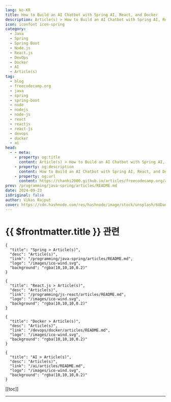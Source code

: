 ```yaml
---
lang: ko-KR
title: How to Build an AI Chatbot with Spring AI, React, and Docker
description: Article(s) > How to Build an AI Chatbot with Spring AI, React, and Docker
icon: iconfont icon-spring
category: 
  - Java
  - Spring
  - Spring Boot
  - Node.js
  - React.js
  - DevOps
  - Docker
  - AI
  - Article(s)
tag: 
  - blog
  - freecodecamp.org
  - java
  - spring
  - spring-boot
  - node
  - nodejs
  - node-js
  - react
  - reactjs
  - react-js
  - devops
  - docker
  - ai
head:
  - - meta:
    - property: og:title
      content: Article(s) > How to Build an AI Chatbot with Spring AI, React, and Docker
    - property: og:description
      content: How to Build an AI Chatbot with Spring AI, React, and Docker
    - property: og:url
      content: https://chanhi2000.github.io/articles/freecodecamp.org/ai-chatbot-with-spring-react-docker.html
prev: /programming/java-spring/articles/README.md
date: 2024-09-23
isOriginal: false
author: Vikas Rajput
cover: https://cdn.hashnode.com/res/hashnode/image/stock/unsplash/6UDansS-rPI/upload/d57a180a4cda63056c786838a71c6679.jpeg
---
```


# {{ $frontmatter.title }} 관련

```component VPCard
{
  "title": "Spring > Article(s)",
  "desc": "Article(s)",
  "link": "/programming/java-spring/articles/README.md",
  "logo": "/images/ico-wind.svg",
  "background": "rgba(10,10,10,0.2)"
}
```

```component VPCard
{
  "title": "React.js > Article(s)",
  "desc": "Article(s)",
  "link": "/programming/js-react/articles/README.md",
  "logo": "/images/ico-wind.svg",
  "background": "rgba(10,10,10,0.2)"
}
```

```component VPCard
{
  "title": "Docker > Article(s)",
  "desc": "Article(s)",
  "link": "/devops/docker/articles/README.md",
  "logo": "/images/ico-wind.svg",
  "background": "rgba(10,10,10,0.2)"
}
```

```component VPCard
{
  "title": "AI > Article(s)",
  "desc": "Article(s)",
  "link": "/ai/articles/README.md",
  "logo": "/images/ico-wind.svg",
  "background": "rgba(10,10,10,0.2)"
}
```

[[toc]]

---

<SiteInfo
  name="How to Build an AI Chatbot with Spring AI, React, and Docker"
  desc="Hey Java developers, I’ve got good news: Spring now has official support for building AI applications using the Spring AI module. In this tutorial, we’ll build a chatbot application using Spring Boot, React, Docker, and OpenAI. This app will let user..."
  url="https://freecodecamp.org/news/ai-chatbot-with-spring-react-docker/"
  logo="https://cdn.freecodecamp.org/universal/favicons/favicon.ico"
  preview="https://cdn.hashnode.com/res/hashnode/image/stock/unsplash/6UDansS-rPI/upload/d57a180a4cda63056c786838a71c6679.jpeg"/>

<!-- TODO: 작성 -->

<!-- 
<p>Hey Java developers, I’ve got good news: Spring now has official support for building AI applications using the <a target="_blank" href="https://spring.io/projects/spring-ai">Spring AI</a> module.</p>
<p>In this tutorial, we’ll build a chatbot application using <a target="_blank" href="https://spring.io/projects/spring-boot"><strong>Spring Boot</strong></a>, <a target="_blank" href="https://react.dev/"><strong>React</strong></a>, <a target="_blank" href="https://www.docker.com/"><strong>Docker</strong></a>, and <a target="_blank" href="https://openai.com/"><strong>OpenAI</strong></a>. This app will let users interact with an AI-powered chatbot, ask questions, and receive responses in real time.</p>
<p>The entire source code mentioned in this article is already available on the <a target="_blank" href="https://github.com/vikasrajputin/springboot-react-docker-chatbot">GitHub repository</a>. Feel free to give it a star and fork it to play around.</p>
<p>To give you an idea of what we’ll be building here, this is how the final application will look:</p>
<p><img src="https://cdn.hashnode.com/res/hashnode/image/upload/v1726657239698/5170bf73-b317-4281-bcd1-583454d4113f.png" alt="Chatbot App UI using Spring AI, React, Docker by Vikas Rajput" class="image--center mx-auto" width="729" height="883" loading="lazy"></p>
<p>Are you excited? Let’s build it from scratch!</p>
<h2 id="heading-table-of-contents"><strong>Table of Contents</strong></h2>
<ul>
<li><p><a class="post-section-overview" href="#heading-prerequisites">Prerequisites</a></p>
</li>
<li><p><a class="post-section-overview" href="#heading-get-your-openai-key">Get Your OpenAI key</a></p>
</li>
<li><p><a class="post-section-overview" href="#heading-build-the-rest-api-in-spring-boot">Build the REST API in Spring Boot</a></p>
</li>
<li><p><a class="post-section-overview" href="#heading-build-the-chatui-using-reactjs">Build the ChatUI using Reactjs</a></p>
</li>
<li><p><a class="post-section-overview" href="#heading-how-to-dockerize-the-application">How to Dockerize the Application</a></p>
</li>
<li><p><a class="post-section-overview" href="#heading-run-the-application">Run the Application</a></p>
</li>
<li><p><a class="post-section-overview" href="#heading-congratulations">Congratulations 🎉</a></p>
</li>
</ul>
<h2 id="heading-prerequisites"><strong>Prerequisites</strong></h2>
<p>Before we dive into building the chatbot, here are a few things you’ll need to be familiar with:</p>
<ol>
<li><p>Basic understanding of <strong>Java</strong> and <strong>Spring Boot</strong>.</p>
</li>
<li><p>Basic understanding of <strong>React</strong> and <strong>CSS</strong>.</p>
</li>
<li><p>Install <a target="_blank" href="https://jdk.java.net/java-se-ri/17-MR1">JDK</a>, <a target="_blank" href="https://docs.npmjs.com/downloading-and-installing-node-js-and-npm">Node Package Manager</a> and <a target="_blank" href="https://docs.docker.com/get-started/get-docker/">Docke</a><a target="_blank" href="https://docs.docker.com/desktop/">r</a> onto your machine.</p>
</li>
</ol>
<h2 id="heading-get-your-openai-key"><strong>Get Your OpenAI key</strong></h2>
<p>First, you’ll need to sign up for an <a target="_blank" href="https://platform.openai.com/">OpenAI</a> account if you don’t have one. Once signed in, you’ll be taken to the homepage.</p>
<p>In the top right corner, click the “Dashboard” menu. On the sidebar, click "API Keys," then click the "Create new secret key" button to generate your secret key:</p>
<p><img src="https://cdn.hashnode.com/res/hashnode/image/upload/v1726818120291/5f1681a0-fdbe-401e-ab4b-769fe38d7957.png" alt="How to generate your OpenAI key" class="image--center mx-auto" width="1903" height="537" loading="lazy"></p>
<p>Copy the secret key and save it somewhere safe, as you’ll need it later to connect your app to the OpenAI API.</p>
<p>You can go through the OpenAI <a target="_blank" href="https://platform.openai.com/docs/api-reference/authentication">API reference guide</a> to learn more about how to call the APIs, what requests it accepts, and the responses it gives.</p>
<h2 id="heading-build-the-rest-api-in-spring-boot"><strong>Build the REST API in Spring Boot</strong></h2>
<p>Let’s head over to the <a target="_blank" href="https://start.spring.io/">spring initializer</a> to generate the boilerplate code:</p>
<p><img src="https://cdn.hashnode.com/res/hashnode/image/upload/v1726662395429/cd4b07fd-2597-43bf-8038-1821003125bb.png" alt="Build Spring AI app using the spring initializer" class="image--center mx-auto" width="1511" height="883" loading="lazy"></p>
<p>You can give the group, artifact, name, description, and package you choose. We’ve used Maven as the built tool, Spring boot version 3.3.3, Jar as a packaging option, and Java version 17.</p>
<p>Hit the generate button and the zip will be downloaded. Unzip the files and import them as a Maven project into your favourite IDE (mine is Intellij).</p>
<h3 id="heading-configure-your-openai-key-in-spring">Configure your OpenAI key in Spring</h3>
<p>You can either use the existing <code>application.properties</code> file or create a <code>application.yaml</code> file. I love working with Yaml, so created a <code>application.yaml</code> file where I can place all my Spring Boot configurations.</p>
<p>Add the OpenAIKey, Model, and Temperature to your <code>application.yaml</code> file:</p>
<pre class="language-yaml" tabindex="0"><code class="language-yaml"><span class="token key atrule">spring</span><span class="token punctuation">:</span>
  <span class="token key atrule">ai</span><span class="token punctuation">:</span>
    <span class="token key atrule">openai</span><span class="token punctuation">:</span>
      <span class="token key atrule">chat</span><span class="token punctuation">:</span>
        <span class="token key atrule">options</span><span class="token punctuation">:</span>
          <span class="token key atrule">model</span><span class="token punctuation">:</span> <span class="token string">"gpt-3.5-turbo"</span>
          <span class="token key atrule">temperature</span><span class="token punctuation">:</span> <span class="token string">"0.7"</span>
      <span class="token key atrule">key</span><span class="token punctuation">:</span> <span class="token string">"PUT YOUR OPEN_API_KEY HERE"</span>
</code></pre>
<p>A similar configuration in <code>application.properties</code> may look like as follows:</p>
<pre class="language-basic" tabindex="0"><code class="language-basic">spring.ai.openai.chat.options.model<span class="token operator">=</span>gpt<span class="token operator">-</span><span class="token number">3.5</span><span class="token operator">-</span>turbo
spring.ai.openai.chat.options.temperature<span class="token operator">=</span><span class="token number">0.7</span>
spring.ai.openai.<span class="token keyword">key</span><span class="token operator">=</span><span class="token string">"PUT YOUR OPEN_API_KEY HERE"</span>
</code></pre>
<h3 id="heading-build-the-chatcontroller">Build the ChatController</h3>
<p>Let’s create a <code>GET</code> API with the URL <code>/ai/chat/string</code> and a method to handle the logic:</p>
<pre class="language-java" tabindex="0"><code class="language-java"><span class="token annotation punctuation">@RestController</span>
<span class="token keyword">public</span> <span class="token keyword">class</span> <span class="token class-name">ChatController</span> <span class="token punctuation">{</span>

    <span class="token annotation punctuation">@Autowired</span>
    <span class="token keyword">private</span> <span class="token keyword">final</span> <span class="token class-name">OpenAiChatModel</span> chatModel<span class="token punctuation">;</span>

    <span class="token annotation punctuation">@GetMapping</span><span class="token punctuation">(</span><span class="token string">"/ai/chat/string"</span><span class="token punctuation">)</span>
    <span class="token keyword">public</span> <span class="token class-name">Flux</span><span class="token generics"><span class="token punctuation">&lt;</span><span class="token class-name">String</span><span class="token punctuation">&gt;</span></span> <span class="token function">generateString</span><span class="token punctuation">(</span><span class="token annotation punctuation">@RequestParam</span><span class="token punctuation">(</span>value <span class="token operator">=</span> <span class="token string">"message"</span><span class="token punctuation">,</span> defaultValue <span class="token operator">=</span> <span class="token string">"Tell me a joke"</span><span class="token punctuation">)</span> <span class="token class-name">String</span> message<span class="token punctuation">)</span> <span class="token punctuation">{</span>
        <span class="token keyword">return</span> chatModel<span class="token punctuation">.</span><span class="token function">stream</span><span class="token punctuation">(</span>message<span class="token punctuation">)</span><span class="token punctuation">;</span>
    <span class="token punctuation">}</span>
<span class="token punctuation">}</span>
</code></pre>
<ul>
<li><p>First, we’re adding <code>@RestController</code> to mark the <code>ChatController</code> class as our spring controller</p>
</li>
<li><p>Then, we’re injecting the dependency for the <code>OpenAiChatModel</code> class. It comes out of the box as part of the Spring AI dependency we’ve used.</p>
</li>
<li><p>The <code>OpenAiChatModel</code> comes with a method <code>stream(message)</code> which accepts the prompt as <code>String</code> and returns a <code>String</code> response (technically it’s a <code>Flux</code> of <code>String</code> as we’ve used a Reactive version of the same method).</p>
</li>
<li><p>Internally, <code>OpenAiChatModel.stream(message)</code> will call the OpenAI API and fetch the response from there. The OpenAI call will use the configuration steps mentioned in your <code>application.yaml</code> file, so make sure to use a valid OpenAI key.</p>
</li>
<li><p>We’ve created a method to handle the GET API call, which accepts the message and returns <code>Flux&lt;String&gt;</code> as the response.</p>
</li>
</ul>
<h3 id="heading-build-run-and-test-the-rest-api">Build, Run, and Test the REST API</h3>
<p>Use the maven commands to build and run the Spring Boot application:</p>
<pre class="language-bash" tabindex="0"><code class="language-bash">./mvnw clean <span class="token function">install</span> spring-boot:run
</code></pre>
<p>Ideally, it will run on a <code>8080</code> port unless you’ve customized the port. Make sure to keep that port free to successfully run the application.</p>
<p>You can either use <a target="_blank" href="https://www.postman.com/">Postman</a> or the <a target="_blank" href="https://curl.se/">Curl</a> command to test your REST API:</p>
<pre class="language-bash" tabindex="0"><code class="language-bash"><span class="token function">curl</span> <span class="token parameter variable">--location</span> <span class="token string">'http://localhost:8080/ai/chat/string?message=How%20are%20you%3F'</span>
</code></pre>
<h2 id="heading-build-the-chatui-using-reactjs">Build the ChatUI using React.js</h2>
<p>We will be making it super simple and easy for the sake of this tutorial, so pardon me if I don’t follow any React best practices.</p>
<h3 id="heading-create-appjs-to-manage-the-chatui-form">Create <code>App.js</code> to Manage the ChatUI Form</h3>
<p>We’ll be using <code>useState</code> to manage the state:</p>
<pre class="language-js" tabindex="0"><code class="language-js"><span class="token keyword">const</span> <span class="token punctuation">[</span>messages<span class="token punctuation">,</span> setMessages<span class="token punctuation">]</span> <span class="token operator">=</span> <span class="token function">useState</span><span class="token punctuation">(</span><span class="token punctuation">[</span><span class="token punctuation">]</span><span class="token punctuation">)</span><span class="token punctuation">;</span>
<span class="token keyword">const</span> <span class="token punctuation">[</span>input<span class="token punctuation">,</span> setInput<span class="token punctuation">]</span> <span class="token operator">=</span> <span class="token function">useState</span><span class="token punctuation">(</span><span class="token string">''</span><span class="token punctuation">)</span><span class="token punctuation">;</span>
<span class="token keyword">const</span> <span class="token punctuation">[</span>loading<span class="token punctuation">,</span> setLoading<span class="token punctuation">]</span> <span class="token operator">=</span> <span class="token function">useState</span><span class="token punctuation">(</span><span class="token boolean">false</span><span class="token punctuation">)</span><span class="token punctuation">;</span>
</code></pre>
<ul>
<li><p><code>messages</code>: It will store all the messages in the chat. Each message has a <code>text</code> and a <code>sender</code> (either 'user' or 'ai').</p>
</li>
<li><p><code>input</code>: To hold what the user is typing in the text box.</p>
</li>
<li><p><code>loading</code>: This state is set to <code>true</code> while the chatbot is waiting for a response from the AI, and <code>false</code> when the response is received.</p>
</li>
</ul>
<p>Let’s create a function <code>handleSend</code> and call it when the user sends a message by clicking a button or pressing Enter:</p>
<pre class="language-js" tabindex="0"><code class="language-js"><span class="token keyword">const</span> <span class="token function-variable function">handleSend</span> <span class="token operator">=</span> <span class="token keyword">async</span> <span class="token punctuation">(</span><span class="token punctuation">)</span> <span class="token operator">=&gt;</span> <span class="token punctuation">{</span>
    <span class="token keyword">if</span> <span class="token punctuation">(</span>input<span class="token punctuation">.</span><span class="token function">trim</span><span class="token punctuation">(</span><span class="token punctuation">)</span> <span class="token operator">===</span> <span class="token string">''</span><span class="token punctuation">)</span> <span class="token keyword">return</span><span class="token punctuation">;</span>

    <span class="token keyword">const</span> newMessage <span class="token operator">=</span> <span class="token punctuation">{</span> <span class="token literal-property property">text</span><span class="token operator">:</span> input<span class="token punctuation">,</span> <span class="token literal-property property">sender</span><span class="token operator">:</span> <span class="token string">'user'</span> <span class="token punctuation">}</span><span class="token punctuation">;</span>
    <span class="token function">setMessages</span><span class="token punctuation">(</span><span class="token punctuation">[</span><span class="token operator">...</span>messages<span class="token punctuation">,</span> newMessage<span class="token punctuation">]</span><span class="token punctuation">)</span><span class="token punctuation">;</span>
    <span class="token function">setInput</span><span class="token punctuation">(</span><span class="token string">''</span><span class="token punctuation">)</span><span class="token punctuation">;</span>
    <span class="token function">setLoading</span><span class="token punctuation">(</span><span class="token boolean">true</span><span class="token punctuation">)</span><span class="token punctuation">;</span>

    <span class="token keyword">try</span> <span class="token punctuation">{</span>
        <span class="token keyword">const</span> response <span class="token operator">=</span> <span class="token keyword">await</span> axios<span class="token punctuation">.</span><span class="token function">get</span><span class="token punctuation">(</span><span class="token string">'http://localhost:8080/ai/chat/string?message='</span> <span class="token operator">+</span> input<span class="token punctuation">)</span><span class="token punctuation">;</span>
        <span class="token keyword">const</span> aiMessage <span class="token operator">=</span> <span class="token punctuation">{</span> <span class="token literal-property property">text</span><span class="token operator">:</span> response<span class="token punctuation">.</span>data<span class="token punctuation">,</span> <span class="token literal-property property">sender</span><span class="token operator">:</span> <span class="token string">'ai'</span> <span class="token punctuation">}</span><span class="token punctuation">;</span>
        <span class="token function">setMessages</span><span class="token punctuation">(</span><span class="token punctuation">[</span><span class="token operator">...</span>messages<span class="token punctuation">,</span> newMessage<span class="token punctuation">,</span> aiMessage<span class="token punctuation">]</span><span class="token punctuation">)</span><span class="token punctuation">;</span>
    <span class="token punctuation">}</span> <span class="token keyword">catch</span> <span class="token punctuation">(</span>error<span class="token punctuation">)</span> <span class="token punctuation">{</span>
        console<span class="token punctuation">.</span><span class="token function">error</span><span class="token punctuation">(</span><span class="token string">"Error fetching AI response"</span><span class="token punctuation">,</span> error<span class="token punctuation">)</span><span class="token punctuation">;</span>
    <span class="token punctuation">}</span> <span class="token keyword">finally</span> <span class="token punctuation">{</span>
        <span class="token function">setLoading</span><span class="token punctuation">(</span><span class="token boolean">false</span><span class="token punctuation">)</span><span class="token punctuation">;</span>
    <span class="token punctuation">}</span>
<span class="token punctuation">}</span><span class="token punctuation">;</span>
</code></pre>
<p>Here’s what happens step by step:</p>
<ul>
<li><p><strong>Check empty input</strong>: If the input field is empty, the function returns early (nothing is sent).</p>
</li>
<li><p><strong>New message from the user</strong>: A new message is added to the <code>messages</code> array. This message has the <code>text</code> (whatever the user typed) and is marked as being sent by the 'user'.</p>
</li>
<li><p><strong>Reset input</strong>: The input field is cleared after the message is sent.</p>
</li>
<li><p><strong>Start loading</strong>: While waiting for the AI to respond, <code>loading</code> is set to <code>true</code> to show a loading indicator.</p>
</li>
<li><p><strong>Make API request</strong>: The code is used <code>axios</code> to request the AI chatbot API, passing the user's message. When the response comes back, a new message from the AI is added to the chat.</p>
</li>
<li><p><strong>Error handling</strong>: If there is a problem getting the AI’s response, an error is logged to the console.</p>
</li>
<li><p><strong>Stop loading</strong>: Finally, the loading state is turned off.</p>
</li>
</ul>
<p>Let’s write a function to update the <code>input</code> state whenever the user types something in the input field:</p>
<pre class="language-js" tabindex="0"><code class="language-js"><span class="token keyword">const</span> <span class="token function-variable function">handleInputChange</span> <span class="token operator">=</span> <span class="token punctuation">(</span><span class="token parameter">e</span><span class="token punctuation">)</span> <span class="token operator">=&gt;</span> <span class="token punctuation">{</span>
    <span class="token function">setInput</span><span class="token punctuation">(</span>e<span class="token punctuation">.</span>target<span class="token punctuation">.</span>value<span class="token punctuation">)</span><span class="token punctuation">;</span>
<span class="token punctuation">}</span><span class="token punctuation">;</span>
</code></pre>
<p>Next, let’s create a function to check if the user presses the Enter key. If they do, it calls <code>handleSend()</code> to send the message:</p>
<pre class="language-js" tabindex="0"><code class="language-js"><span class="token keyword">const</span> <span class="token function-variable function">handleKeyPress</span> <span class="token operator">=</span> <span class="token punctuation">(</span><span class="token parameter">e</span><span class="token punctuation">)</span> <span class="token operator">=&gt;</span> <span class="token punctuation">{</span>
    <span class="token keyword">if</span> <span class="token punctuation">(</span>e<span class="token punctuation">.</span>key <span class="token operator">===</span> <span class="token string">'Enter'</span><span class="token punctuation">)</span> <span class="token punctuation">{</span>
        <span class="token function">handleSend</span><span class="token punctuation">(</span><span class="token punctuation">)</span><span class="token punctuation">;</span>
    <span class="token punctuation">}</span>
<span class="token punctuation">}</span><span class="token punctuation">;</span>
</code></pre>
<p>Now let’s create UI elements to render the chat messages:</p>
<pre class="language-js" tabindex="0"><code class="language-js"><span class="token punctuation">{</span>messages<span class="token punctuation">.</span><span class="token function">map</span><span class="token punctuation">(</span><span class="token punctuation">(</span><span class="token parameter">message<span class="token punctuation">,</span> index</span><span class="token punctuation">)</span> <span class="token operator">=&gt;</span> <span class="token punctuation">(</span>
    <span class="token operator">&lt;</span>div key<span class="token operator">=</span><span class="token punctuation">{</span>index<span class="token punctuation">}</span> className<span class="token operator">=</span><span class="token punctuation">{</span><span class="token template-string"><span class="token template-punctuation string">`</span><span class="token string">message-container </span><span class="token interpolation"><span class="token interpolation-punctuation punctuation">${</span>message<span class="token punctuation">.</span>sender<span class="token interpolation-punctuation punctuation">}</span></span><span class="token template-punctuation string">`</span></span><span class="token punctuation">}</span><span class="token operator">&gt;</span>
        <span class="token operator">&lt;</span>img
            src<span class="token operator">=</span><span class="token punctuation">{</span>message<span class="token punctuation">.</span>sender <span class="token operator">===</span> <span class="token string">'user'</span> <span class="token operator">?</span> <span class="token string">'user-icon.png'</span> <span class="token operator">:</span> <span class="token string">'ai-assistant.png'</span><span class="token punctuation">}</span>
            alt<span class="token operator">=</span><span class="token punctuation">{</span><span class="token template-string"><span class="token template-punctuation string">`</span><span class="token interpolation"><span class="token interpolation-punctuation punctuation">${</span>message<span class="token punctuation">.</span>sender<span class="token interpolation-punctuation punctuation">}</span></span><span class="token string"> avatar</span><span class="token template-punctuation string">`</span></span><span class="token punctuation">}</span>
            className<span class="token operator">=</span><span class="token string">"avatar"</span>
        <span class="token operator">/</span><span class="token operator">&gt;</span>
        <span class="token operator">&lt;</span>div className<span class="token operator">=</span><span class="token punctuation">{</span><span class="token template-string"><span class="token template-punctuation string">`</span><span class="token string">message </span><span class="token interpolation"><span class="token interpolation-punctuation punctuation">${</span>message<span class="token punctuation">.</span>sender<span class="token interpolation-punctuation punctuation">}</span></span><span class="token template-punctuation string">`</span></span><span class="token punctuation">}</span><span class="token operator">&gt;</span>
            <span class="token punctuation">{</span>message<span class="token punctuation">.</span>text<span class="token punctuation">}</span>
        <span class="token operator">&lt;</span><span class="token operator">/</span>div<span class="token operator">&gt;</span>
    <span class="token operator">&lt;</span><span class="token operator">/</span>div<span class="token operator">&gt;</span>
<span class="token punctuation">)</span><span class="token punctuation">)</span><span class="token punctuation">}</span>
</code></pre>
<p>This block renders all the messages in the chat:</p>
<ul>
<li><p><strong>Mapping through messages</strong>: Each message is displayed as a <code>div</code> using <code>.map()</code>.</p>
</li>
<li><p><strong>Message styling</strong>: The class name of the message changes based on who the sender is (<code>user</code> or <code>ai</code>), making it clear who sent the message.</p>
</li>
<li><p><strong>Avatar images</strong>: Each message shows a small avatar, with a different image for the user and the AI.</p>
</li>
</ul>
<p>Let’s create some logic to show the loader based on a flag:</p>
<pre class="language-js" tabindex="0"><code class="language-js"><span class="token punctuation">{</span>loading <span class="token operator">&amp;&amp;</span> <span class="token punctuation">(</span>
    <span class="token operator">&lt;</span>div className<span class="token operator">=</span><span class="token string">"message-container ai"</span><span class="token operator">&gt;</span>
        <span class="token operator">&lt;</span>img src<span class="token operator">=</span><span class="token string">"ai-assistant.png"</span> alt<span class="token operator">=</span><span class="token string">"AI avatar"</span> className<span class="token operator">=</span><span class="token string">"avatar"</span> <span class="token operator">/</span><span class="token operator">&gt;</span>
        <span class="token operator">&lt;</span>div className<span class="token operator">=</span><span class="token string">"message ai"</span><span class="token operator">&gt;</span><span class="token operator">...</span><span class="token operator">&lt;</span><span class="token operator">/</span>div<span class="token operator">&gt;</span>
    <span class="token operator">&lt;</span><span class="token operator">/</span>div<span class="token operator">&gt;</span>
<span class="token punctuation">)</span><span class="token punctuation">}</span>
</code></pre>
<p>While the AI is thinking (when <code>loading</code> is <code>true</code>), we show a loading message (<code>...</code>) so the user knows a response is coming soon.</p>
<p>At last, create a button to click the message send button:</p>
<pre class="language-jsx" tabindex="0"><code class="language-jsx"><span class="token tag"><span class="token tag"><span class="token punctuation">&lt;</span>button</span> <span class="token attr-name">onClick</span><span class="token script language-javascript"><span class="token script-punctuation punctuation">=</span><span class="token punctuation">{</span>handleSend<span class="token punctuation">}</span></span><span class="token punctuation">&gt;</span></span><span class="token plain-text">
    </span><span class="token tag"><span class="token tag"><span class="token punctuation">&lt;</span><span class="token class-name">FaPaperPlane</span></span> <span class="token punctuation">/&gt;</span></span><span class="token plain-text">
</span><span class="token tag"><span class="token tag"><span class="token punctuation">&lt;/</span>button</span><span class="token punctuation">&gt;</span></span>
</code></pre>
<p>This button triggers the <code>handleSend()</code> function when clicked. The icon used here is a <a target="_blank" href="https://react-icons.github.io/react-icons/icons/fa/">paper plane</a>, which is common for "send" buttons.</p>
<p>The full <code>Chatbot.js</code> looks as below:</p>
<pre class="language-javascript" tabindex="0"><code class="language-javascript"><span class="token keyword">import</span> React<span class="token punctuation">,</span> <span class="token punctuation">{</span> useState <span class="token punctuation">}</span> <span class="token keyword">from</span> <span class="token string">'react'</span><span class="token punctuation">;</span>
<span class="token keyword">import</span> axios <span class="token keyword">from</span> <span class="token string">'axios'</span><span class="token punctuation">;</span>
<span class="token keyword">import</span> <span class="token punctuation">{</span> FaPaperPlane <span class="token punctuation">}</span> <span class="token keyword">from</span> <span class="token string">'react-icons/fa'</span><span class="token punctuation">;</span>
<span class="token keyword">import</span> <span class="token string">'./Chatbot.css'</span><span class="token punctuation">;</span>

<span class="token keyword">const</span> <span class="token function-variable function">Chatbot</span> <span class="token operator">=</span> <span class="token punctuation">(</span><span class="token punctuation">)</span> <span class="token operator">=&gt;</span> <span class="token punctuation">{</span>
    <span class="token keyword">const</span> <span class="token punctuation">[</span>messages<span class="token punctuation">,</span> setMessages<span class="token punctuation">]</span> <span class="token operator">=</span> <span class="token function">useState</span><span class="token punctuation">(</span><span class="token punctuation">[</span><span class="token punctuation">]</span><span class="token punctuation">)</span><span class="token punctuation">;</span>
    <span class="token keyword">const</span> <span class="token punctuation">[</span>input<span class="token punctuation">,</span> setInput<span class="token punctuation">]</span> <span class="token operator">=</span> <span class="token function">useState</span><span class="token punctuation">(</span><span class="token string">''</span><span class="token punctuation">)</span><span class="token punctuation">;</span>
    <span class="token keyword">const</span> <span class="token punctuation">[</span>loading<span class="token punctuation">,</span> setLoading<span class="token punctuation">]</span> <span class="token operator">=</span> <span class="token function">useState</span><span class="token punctuation">(</span><span class="token boolean">false</span><span class="token punctuation">)</span><span class="token punctuation">;</span>

    <span class="token keyword">const</span> <span class="token function-variable function">handleSend</span> <span class="token operator">=</span> <span class="token keyword">async</span> <span class="token punctuation">(</span><span class="token punctuation">)</span> <span class="token operator">=&gt;</span> <span class="token punctuation">{</span>
        <span class="token keyword">if</span> <span class="token punctuation">(</span>input<span class="token punctuation">.</span><span class="token function">trim</span><span class="token punctuation">(</span><span class="token punctuation">)</span> <span class="token operator">===</span> <span class="token string">''</span><span class="token punctuation">)</span> <span class="token keyword">return</span><span class="token punctuation">;</span>

        <span class="token keyword">const</span> newMessage <span class="token operator">=</span> <span class="token punctuation">{</span> <span class="token literal-property property">text</span><span class="token operator">:</span> input<span class="token punctuation">,</span> <span class="token literal-property property">sender</span><span class="token operator">:</span> <span class="token string">'user'</span> <span class="token punctuation">}</span><span class="token punctuation">;</span>
        <span class="token function">setMessages</span><span class="token punctuation">(</span><span class="token punctuation">[</span><span class="token operator">...</span>messages<span class="token punctuation">,</span> newMessage<span class="token punctuation">]</span><span class="token punctuation">)</span><span class="token punctuation">;</span>
        <span class="token function">setInput</span><span class="token punctuation">(</span><span class="token string">''</span><span class="token punctuation">)</span><span class="token punctuation">;</span>
        <span class="token function">setLoading</span><span class="token punctuation">(</span><span class="token boolean">true</span><span class="token punctuation">)</span><span class="token punctuation">;</span>

        <span class="token keyword">try</span> <span class="token punctuation">{</span>
            <span class="token keyword">const</span> response <span class="token operator">=</span> <span class="token keyword">await</span> axios<span class="token punctuation">.</span><span class="token function">get</span><span class="token punctuation">(</span><span class="token string">'http://localhost:8080/ai/chat/string?message='</span> <span class="token operator">+</span> input<span class="token punctuation">)</span><span class="token punctuation">;</span>
            <span class="token keyword">const</span> aiMessage <span class="token operator">=</span> <span class="token punctuation">{</span> <span class="token literal-property property">text</span><span class="token operator">:</span> response<span class="token punctuation">.</span>data<span class="token punctuation">,</span> <span class="token literal-property property">sender</span><span class="token operator">:</span> <span class="token string">'ai'</span> <span class="token punctuation">}</span><span class="token punctuation">;</span>
            <span class="token function">setMessages</span><span class="token punctuation">(</span><span class="token punctuation">[</span><span class="token operator">...</span>messages<span class="token punctuation">,</span> newMessage<span class="token punctuation">,</span> aiMessage<span class="token punctuation">]</span><span class="token punctuation">)</span><span class="token punctuation">;</span>
        <span class="token punctuation">}</span> <span class="token keyword">catch</span> <span class="token punctuation">(</span>error<span class="token punctuation">)</span> <span class="token punctuation">{</span>
            console<span class="token punctuation">.</span><span class="token function">error</span><span class="token punctuation">(</span><span class="token string">"Error fetching AI response"</span><span class="token punctuation">,</span> error<span class="token punctuation">)</span><span class="token punctuation">;</span>
        <span class="token punctuation">}</span> <span class="token keyword">finally</span> <span class="token punctuation">{</span>
            <span class="token function">setLoading</span><span class="token punctuation">(</span><span class="token boolean">false</span><span class="token punctuation">)</span><span class="token punctuation">;</span>
        <span class="token punctuation">}</span>
    <span class="token punctuation">}</span><span class="token punctuation">;</span>

    <span class="token keyword">const</span> <span class="token function-variable function">handleInputChange</span> <span class="token operator">=</span> <span class="token punctuation">(</span><span class="token parameter">e</span><span class="token punctuation">)</span> <span class="token operator">=&gt;</span> <span class="token punctuation">{</span>
        <span class="token function">setInput</span><span class="token punctuation">(</span>e<span class="token punctuation">.</span>target<span class="token punctuation">.</span>value<span class="token punctuation">)</span><span class="token punctuation">;</span>
    <span class="token punctuation">}</span><span class="token punctuation">;</span>

    <span class="token keyword">const</span> <span class="token function-variable function">handleKeyPress</span> <span class="token operator">=</span> <span class="token punctuation">(</span><span class="token parameter">e</span><span class="token punctuation">)</span> <span class="token operator">=&gt;</span> <span class="token punctuation">{</span>
        <span class="token keyword">if</span> <span class="token punctuation">(</span>e<span class="token punctuation">.</span>key <span class="token operator">===</span> <span class="token string">'Enter'</span><span class="token punctuation">)</span> <span class="token punctuation">{</span>
            <span class="token function">handleSend</span><span class="token punctuation">(</span><span class="token punctuation">)</span><span class="token punctuation">;</span>
        <span class="token punctuation">}</span>
    <span class="token punctuation">}</span><span class="token punctuation">;</span>

    <span class="token keyword">return</span> <span class="token punctuation">(</span>
        <span class="token operator">&lt;</span>div className<span class="token operator">=</span><span class="token string">"chatbot-container"</span><span class="token operator">&gt;</span>
            <span class="token operator">&lt;</span>div className<span class="token operator">=</span><span class="token string">"chat-header"</span><span class="token operator">&gt;</span>
                <span class="token operator">&lt;</span>img src<span class="token operator">=</span><span class="token string">"ChatBot.png"</span> alt<span class="token operator">=</span><span class="token string">"Chatbot Logo"</span> className<span class="token operator">=</span><span class="token string">"chat-logo"</span> <span class="token operator">/</span><span class="token operator">&gt;</span>
                <span class="token operator">&lt;</span>div className<span class="token operator">=</span><span class="token string">"breadcrumb"</span><span class="token operator">&gt;</span>Home <span class="token operator">&amp;</span>gt<span class="token punctuation">;</span> Chat<span class="token operator">&lt;</span><span class="token operator">/</span>div<span class="token operator">&gt;</span>
            <span class="token operator">&lt;</span><span class="token operator">/</span>div<span class="token operator">&gt;</span>
            <span class="token operator">&lt;</span>div className<span class="token operator">=</span><span class="token string">"chatbox"</span><span class="token operator">&gt;</span>
                <span class="token punctuation">{</span>messages<span class="token punctuation">.</span><span class="token function">map</span><span class="token punctuation">(</span><span class="token punctuation">(</span><span class="token parameter">message<span class="token punctuation">,</span> index</span><span class="token punctuation">)</span> <span class="token operator">=&gt;</span> <span class="token punctuation">(</span>
                    <span class="token operator">&lt;</span>div key<span class="token operator">=</span><span class="token punctuation">{</span>index<span class="token punctuation">}</span> className<span class="token operator">=</span><span class="token punctuation">{</span><span class="token template-string"><span class="token template-punctuation string">`</span><span class="token string">message-container </span><span class="token interpolation"><span class="token interpolation-punctuation punctuation">${</span>message<span class="token punctuation">.</span>sender<span class="token interpolation-punctuation punctuation">}</span></span><span class="token template-punctuation string">`</span></span><span class="token punctuation">}</span><span class="token operator">&gt;</span>
                        <span class="token operator">&lt;</span>img
                            src<span class="token operator">=</span><span class="token punctuation">{</span>message<span class="token punctuation">.</span>sender <span class="token operator">===</span> <span class="token string">'user'</span> <span class="token operator">?</span> <span class="token string">'user-icon.png'</span> <span class="token operator">:</span> <span class="token string">'ai-assistant.png'</span><span class="token punctuation">}</span>
                            alt<span class="token operator">=</span><span class="token punctuation">{</span><span class="token template-string"><span class="token template-punctuation string">`</span><span class="token interpolation"><span class="token interpolation-punctuation punctuation">${</span>message<span class="token punctuation">.</span>sender<span class="token interpolation-punctuation punctuation">}</span></span><span class="token string"> avatar</span><span class="token template-punctuation string">`</span></span><span class="token punctuation">}</span>
                            className<span class="token operator">=</span><span class="token string">"avatar"</span>
                        <span class="token operator">/</span><span class="token operator">&gt;</span>
                        <span class="token operator">&lt;</span>div className<span class="token operator">=</span><span class="token punctuation">{</span><span class="token template-string"><span class="token template-punctuation string">`</span><span class="token string">message </span><span class="token interpolation"><span class="token interpolation-punctuation punctuation">${</span>message<span class="token punctuation">.</span>sender<span class="token interpolation-punctuation punctuation">}</span></span><span class="token template-punctuation string">`</span></span><span class="token punctuation">}</span><span class="token operator">&gt;</span>
                            <span class="token punctuation">{</span>message<span class="token punctuation">.</span>text<span class="token punctuation">}</span>
                        <span class="token operator">&lt;</span><span class="token operator">/</span>div<span class="token operator">&gt;</span>
                    <span class="token operator">&lt;</span><span class="token operator">/</span>div<span class="token operator">&gt;</span>
                <span class="token punctuation">)</span><span class="token punctuation">)</span><span class="token punctuation">}</span>
                <span class="token punctuation">{</span>loading <span class="token operator">&amp;&amp;</span> <span class="token punctuation">(</span>
                    <span class="token operator">&lt;</span>div className<span class="token operator">=</span><span class="token string">"message-container ai"</span><span class="token operator">&gt;</span>
                        <span class="token operator">&lt;</span>img src<span class="token operator">=</span><span class="token string">"ai-assistant.png"</span> alt<span class="token operator">=</span><span class="token string">"AI avatar"</span> className<span class="token operator">=</span><span class="token string">"avatar"</span> <span class="token operator">/</span><span class="token operator">&gt;</span>
                        <span class="token operator">&lt;</span>div className<span class="token operator">=</span><span class="token string">"message ai"</span><span class="token operator">&gt;</span><span class="token operator">...</span><span class="token operator">&lt;</span><span class="token operator">/</span>div<span class="token operator">&gt;</span>
                    <span class="token operator">&lt;</span><span class="token operator">/</span>div<span class="token operator">&gt;</span>
                <span class="token punctuation">)</span><span class="token punctuation">}</span>
            <span class="token operator">&lt;</span><span class="token operator">/</span>div<span class="token operator">&gt;</span>
            <span class="token operator">&lt;</span>div className<span class="token operator">=</span><span class="token string">"input-container"</span><span class="token operator">&gt;</span>
                <span class="token operator">&lt;</span>input
                    type<span class="token operator">=</span><span class="token string">"text"</span>
                    value<span class="token operator">=</span><span class="token punctuation">{</span>input<span class="token punctuation">}</span>
                    onChange<span class="token operator">=</span><span class="token punctuation">{</span>handleInputChange<span class="token punctuation">}</span>
                    onKeyPress<span class="token operator">=</span><span class="token punctuation">{</span>handleKeyPress<span class="token punctuation">}</span>
                    placeholder<span class="token operator">=</span><span class="token string">"Type your message..."</span>
                <span class="token operator">/</span><span class="token operator">&gt;</span>
                <span class="token operator">&lt;</span>button onClick<span class="token operator">=</span><span class="token punctuation">{</span>handleSend<span class="token punctuation">}</span><span class="token operator">&gt;</span>
                    <span class="token operator">&lt;</span>FaPaperPlane <span class="token operator">/</span><span class="token operator">&gt;</span>
                <span class="token operator">&lt;</span><span class="token operator">/</span>button<span class="token operator">&gt;</span>
            <span class="token operator">&lt;</span><span class="token operator">/</span>div<span class="token operator">&gt;</span>
        <span class="token operator">&lt;</span><span class="token operator">/</span>div<span class="token operator">&gt;</span>
    <span class="token punctuation">)</span><span class="token punctuation">;</span>
<span class="token punctuation">}</span><span class="token punctuation">;</span>

<span class="token keyword">export</span> <span class="token keyword">default</span> Chatbot<span class="token punctuation">;</span>
</code></pre>
<p>Use <code>&lt;Chatbot/&gt;</code> inside the <code>App.js</code> to load the Chatbot UI:</p>
<pre class="language-javascript" tabindex="0"><code class="language-javascript"><span class="token keyword">function</span> <span class="token function">App</span><span class="token punctuation">(</span><span class="token punctuation">)</span> <span class="token punctuation">{</span>
  <span class="token keyword">return</span> <span class="token punctuation">(</span>
    <span class="token operator">&lt;</span>div className<span class="token operator">=</span><span class="token string">"App"</span><span class="token operator">&gt;</span>
            <span class="token operator">&lt;</span>Chatbot <span class="token operator">/</span><span class="token operator">&gt;</span>
        <span class="token operator">&lt;</span><span class="token operator">/</span>div<span class="token operator">&gt;</span>
  <span class="token punctuation">)</span><span class="token punctuation">;</span>
<span class="token punctuation">}</span>
</code></pre>
<p>Along with this, we’re also using CSS to make our chatbot a little more beautiful. You can refer to <a target="_blank" href="https://github.com/vikasrajputin/springboot-react-docker-chatbot/blob/main/chatbot-ui/src/App.css">App.css</a> and <a target="_blank" href="https://github.com/vikasrajputin/springboot-react-docker-chatbot/blob/main/chatbot-ui/src/Chatbot.css">Chatbot.css</a> for that.</p>
<h3 id="heading-run-the-frontend">Run the Frontend</h3>
<p>Use the <code>npm</code> command to run the application:</p>
<pre class="language-bash" tabindex="0"><code class="language-bash"><span class="token function">npm</span> start
</code></pre>
<p>This should run the frontend on the URL <code>http://localhost:3000</code>. The application is good to be tested now.</p>
<p>But running the backend and frontend separately is a bit of a hassle. So let’s use Docker to make the entire build process easier.</p>
<h2 id="heading-how-to-dockerize-the-application"><strong>How to Dockerize th</strong>e Applic<strong>ation</strong></h2>
<p>Let’s dockerize the entire application to help bundle and ship it anywhere hassle-free. You can install and configure Docker from the <a target="_blank" href="https://docs.docker.com/get-started/get-docker/">official Docker website</a>.</p>
<h3 id="heading-dockerize-the-backend">Dockerize the Backend</h3>
<p>The backend of our chatbot is built with Spring Boot, so we will create a <code>Dockerfile</code> that builds the Spring Boot app into an executable JAR file and runs it in a container.</p>
<p>Let’s write the <code>Dockerfile</code> for it:</p>
<pre class="language-dockerfile" tabindex="0"><code class="language-dockerfile"><span class="token comment"># Start with an official image that has Java installed</span>
<span class="token instruction"><span class="token keyword">FROM</span> openjdk:17-jdk-alpine</span>

<span class="token comment"># Set the working directory inside the container</span>
<span class="token instruction"><span class="token keyword">WORKDIR</span> /app</span>

<span class="token comment"># Copy the Maven/Gradle build file and source code into the container</span>
<span class="token instruction"><span class="token keyword">COPY</span> target/chatbot-backend.jar /app/chatbot-backend.jar</span>

<span class="token comment"># Expose the application’s port</span>
<span class="token instruction"><span class="token keyword">EXPOSE</span> 8080</span>

<span class="token comment"># Command to run the Spring Boot app</span>
<span class="token instruction"><span class="token keyword">CMD</span> [<span class="token string">"java"</span>, <span class="token string">"-jar"</span>, <span class="token string">"chatbot-backend.jar"</span>]</span>
</code></pre>
<ul>
<li><p><code>FROM openjdk:17-jdk-alpine</code>: This specifies that the container should be based on a lightweight Alpine Linux image that includes JDK 17, which is needed to run Spring Boot.</p>
</li>
<li><p><code>WORKDIR /app</code>: Sets the working directory inside the container to <code>/app</code>, where our application files will live.</p>
</li>
<li><p><code>COPY target/chatbot-backend.jar /app/chatbot-backend.jar</code>: Copies the built JAR file from your local machine (usually in the <code>target</code> folder after building the project with Maven or Gradle) into the container.</p>
</li>
<li><p><code>EXPOSE 8080</code>: This tells Docker that the application will listen for requests on port 8080.</p>
</li>
<li><p><code>CMD ["java", "-jar", "chatbot-backend.jar"]</code>: This specifies the command that will run when the container starts. It runs the JAR file that launches the Spring Boot app.</p>
</li>
</ul>
<h3 id="heading-dockerize-the-frontend">Dockerize the Frontend</h3>
<p>The front end of our chatbot is built using React, and we can Dockerize it by creating a Dockerfile that installs the necessary dependencies, builds the app, and serves it using a lightweight web server like NGINX.</p>
<p>Let’s write the <code>Dockerfile</code> for the React frontend:</p>
<pre class="language-dockerfile" tabindex="0"><code class="language-dockerfile"><span class="token comment"># Use a Node image to build the React app</span>
<span class="token instruction"><span class="token keyword">FROM</span> node:16-alpine <span class="token keyword">AS</span> build</span>

<span class="token comment"># Set the working directory inside the container</span>
<span class="token instruction"><span class="token keyword">WORKDIR</span> /app</span>

<span class="token comment"># Copy the package.json and install the dependencies</span>
<span class="token instruction"><span class="token keyword">COPY</span> package.json package-lock.json ./</span>
<span class="token instruction"><span class="token keyword">RUN</span> npm install</span>

<span class="token comment"># Copy the rest of the application code and build it</span>
<span class="token instruction"><span class="token keyword">COPY</span> . .</span>
<span class="token instruction"><span class="token keyword">RUN</span> npm run build</span>

<span class="token comment"># Use a lightweight NGINX server to serve the built app</span>
<span class="token instruction"><span class="token keyword">FROM</span> nginx:alpine</span>
<span class="token instruction"><span class="token keyword">COPY</span> <span class="token options"><span class="token property">--from</span><span class="token punctuation">=</span><span class="token string">build</span></span> /app/build /usr/share/nginx/html</span>

<span class="token comment"># Expose port 80 for the web traffic</span>
<span class="token instruction"><span class="token keyword">EXPOSE</span> 80</span>

<span class="token comment"># Start NGINX</span>
<span class="token instruction"><span class="token keyword">CMD</span> [<span class="token string">"nginx"</span>, <span class="token string">"-g"</span>, <span class="token string">"daemon off;"</span>]</span>
</code></pre>
<ul>
<li><p><code>FROM node:16-alpine AS build</code>: This uses a lightweight Node.js image to build the React app. We install all dependencies and build the app inside this container.</p>
</li>
<li><p><code>WORKDIR /app</code>: Sets the working directory inside the container to <code>/app</code>.</p>
</li>
<li><p><code>COPY package.json package-lock.json ./</code>: Copies <code>package.json</code> and <code>package-lock.json</code> to install dependencies.</p>
</li>
<li><p><code>RUN npm install</code>: Installs the dependencies listed in the package.json.</p>
</li>
<li><p><code>COPY . .</code>: Copies all the frontend source code into the container.</p>
</li>
<li><p><code>RUN npm run build</code>: Builds the React application. The built files will be in a <code>build</code> folder.</p>
</li>
<li><p><code>FROM nginx:alpine</code>: After building the app, this line starts a new container based on the <code>nginx</code> web server.</p>
</li>
<li><p><code>COPY --from=build /app/build /usr/share/nginx/html</code>: Copies the built React app from the first container into the nginx container, placing it in the default folder where NGINX serves files.</p>
</li>
<li><p><code>EXPOSE 80</code>: This exposes port 80, which NGINX uses to serve web traffic.</p>
</li>
<li><p><code>CMD ["nginx", "-g", "daemon off;"]</code>: This starts the NGINX server in the foreground to serve your React app.</p>
</li>
</ul>
<h3 id="heading-docker-compose-to-run-both">Docker Compose to Run Both</h3>
<p>Now that we have separate Dockerfiles for the frontend and backend, we’ll use <code>docker-compose</code> to orchestrate running both containers at once.</p>
<p>Let’s write the <code>docker-compose.yml</code> file inside the root directory of the project:</p>
<pre class="language-yaml" tabindex="0"><code class="language-yaml"><span class="token key atrule">version</span><span class="token punctuation">:</span> <span class="token string">'3'</span>
<span class="token key atrule">services</span><span class="token punctuation">:</span>
  <span class="token key atrule">backend</span><span class="token punctuation">:</span>
    <span class="token key atrule">build</span><span class="token punctuation">:</span> ./backend
    <span class="token key atrule">ports</span><span class="token punctuation">:</span>
      <span class="token punctuation">-</span> <span class="token string">"8080:8080"</span>
    <span class="token key atrule">networks</span><span class="token punctuation">:</span>
      <span class="token punctuation">-</span> chatbot<span class="token punctuation">-</span>network

  <span class="token key atrule">frontend</span><span class="token punctuation">:</span>
    <span class="token key atrule">build</span><span class="token punctuation">:</span> ./frontend
    <span class="token key atrule">ports</span><span class="token punctuation">:</span>
      <span class="token punctuation">-</span> <span class="token string">"3000:80"</span>
    <span class="token key atrule">depends_on</span><span class="token punctuation">:</span>
      <span class="token punctuation">-</span> backend
    <span class="token key atrule">networks</span><span class="token punctuation">:</span>
      <span class="token punctuation">-</span> chatbot<span class="token punctuation">-</span>network

<span class="token key atrule">networks</span><span class="token punctuation">:</span>
  <span class="token key atrule">chatbot-network</span><span class="token punctuation">:</span>
    <span class="token key atrule">driver</span><span class="token punctuation">:</span> bridge
</code></pre>
<ul>
<li><p><code>version: '3'</code>: This defines the version of Docker Compose being used.</p>
</li>
<li><p><code>services:</code>: This defines the services we want to run.</p>
<ul>
<li><p><code>backend</code>: This service builds the backend using the Dockerfile located in the <code>./backend</code> directory and exposes port 8080.</p>
</li>
<li><p><code>frontend</code>: This service builds the front end using the Dockerfile located in the <code>./frontend</code> directory. It maps port 3000 on the host to port 80 inside the container.</p>
</li>
</ul>
</li>
<li><p><code>depends_on:</code>: This makes sure the front end waits for the backend to be ready before it starts.</p>
</li>
<li><p><code>networks:</code>: This section defines a shared network so that both the backend and frontend can communicate with each other.</p>
</li>
</ul>
<h2 id="heading-run-the-application">Run the Application</h2>
<p>To run the entire application (both frontend and backend), you can use the following command:</p>
<pre class="language-bash" tabindex="0"><code class="language-bash"><span class="token function">docker-compose</span> up <span class="token parameter variable">--build</span>
</code></pre>
<p>This command will:</p>
<ul>
<li><p>Build both the frontend and backend images.</p>
</li>
<li><p>Start both containers (backend on port 8080, frontend on port 3000).</p>
</li>
<li><p>Set up networking so that both services can communicate.</p>
</li>
</ul>
<p>Now, you can head over to <code>http://localhost:3000</code> load the Chatbot UI and start asking your questions to the AI.</p>
<h2 id="heading-congratulations">Congratulations 🎉</h2>
<p>You’ve successfully built a full-stack chatbot application using Spring Boot, React, Docker, and OpenAI.</p>
<p>The source code shown in the project is available on <a target="_blank" href="https://github.com/vikasrajputin/springboot-react-docker-chatbot">Github</a>, if you found it helpful give it a star, and feel free to fork it and play around with it.</p>
-->


